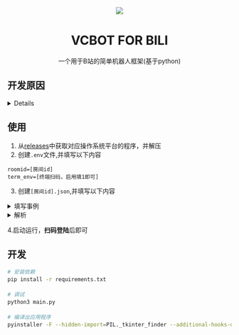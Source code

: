 <div align="center">

![](./.res/icon.ico)

# VCBOT FOR BILI

一个用于B站的简单机器人框架(基于python)

</div>

## 开发原因

<details>

![why?](./.res/1.jpg)

</details>

## 使用

1. 从[releases](https://github.com/vcbots/vcbot-bili/releases)中获取对应操作系统平台的程序，并解压
2. 创建`.env`文件,并填写以下内容
```
roomid=[房间id]
term_env=[终端扫码，启用填1即可]
```
3. 创建`[房间id].json`,并填写以下内容

<details>
<summary>填写事例</summary>

```
{
    "connected": "连接成功", 
    "chat":{
        "global":{

            "schedule":[
                {
                    "minute":1,
                    "content": "主包快去喝水！"
                },
                {
                    "minute":15,
                    "content":"q群：xxx"
                }
            ],

            "events":{
                    "welcome": "欢迎 {user} 进入直播间",
                    "gifts": "谢谢 {user} 的 {gift} 喵～",
                    "guard": "感谢 {user} 开通 {type} 喵～",
                    "followed": "感谢 {user} 的关注喵～"
            },
            "command":{
                    "你好":"hello world!",
                    "status":"Is running?"
                }
        },
        "xxxx": {
            "alias":[], 
            "command":{
                "你好":"hello!",
                "臭机器人": "???"
            }
        }
    }
} 
```

</details>

<details>
<summary>解析</summary>


### 配置规则解析

|字段|备注|
|-|-|
|connected|连接直播间成功|
|global|全局事件|
|xxx|xxxx为用户uid,特定用户事件|
#### global规则解析

|字段|备注|
|-|-|
|schedule|定时事件|
|events|直播事件|
|command|互动事件|

#### [uid]规则解析

|字段|备注|
|-|-|
|alias|别称，todo|
|command|互动事件|

</details>


4.启动运行，**扫码登陆**后即可

## 开发

```bash
# 安装依赖
pip install -r requirements.txt

# 调试
python3 main.py

# 编译出应用程序
pyinstaller -F --hidden-import=PIL._tkinter_finder --additional-hooks-dir=hooks main.py -n vcbot-bili -i .res/icon.ico

```



